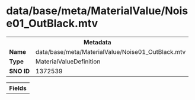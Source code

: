 <h1>data/base/meta/MaterialValue/Noise01_OutBlack.mtv</h1><table><tr><th colspan="100%">Metadata</th></tr><tr><td><b>Name</b></td><td>data/base/meta/MaterialValue/Noise01_OutBlack.mtv</td></tr><tr><td><b>Type</b></td><td>MaterialValueDefinition</td></tr><tr><td><b>SNO ID</b></td><td>1372539</td></tr></table>

<table><tr><th colspan="100%">Fields</th></tr></table>

